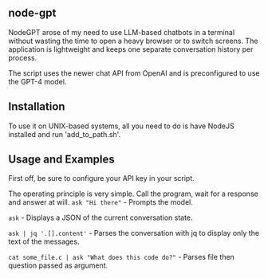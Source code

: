 ## node-gpt
NodeGPT arose of my need to use LLM-based chatbots in a terminal without wasting the time to open a heavy browser or to switch screens. The application is lightweight and keeps one separate conversation history per process.

The script uses the newer chat API from OpenAI and is preconfigured to use the GPT-4 model.

## Installation
To use it on UNIX-based systems, all you need to do is have NodeJS installed and run 'add_to_path.sh'.

## Usage and Examples
First off, be sure to configure your API key in your script.

The operating principle is very simple. Call the program, wait for a response and answer at will.
`ask "Hi there"` - Prompts the model.

`ask` - Displays a JSON of the current conversation state.

`ask | jq '.[].content'` - Parses the conversation with jq to display only the text of the messages.

`cat some_file.c | ask "What does this code do?"` - Parses file then question passed as argument.
